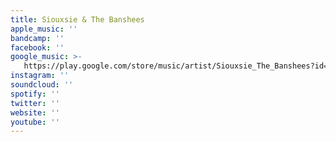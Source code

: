 ```yaml
---
title: Siouxsie & The Banshees
apple_music: ''
bandcamp: ''
facebook: ''
google_music: >-
   https://play.google.com/store/music/artist/Siouxsie_The_Banshees?id=Aa2rm3th4yufgtxkfqadb3k7psy
instagram: ''
soundcloud: ''
spotify: ''
twitter: ''
website: ''
youtube: ''
---
```

